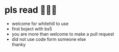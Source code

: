 # pls read 🙏🙏🙏
- welcome for whitehill to use
- first boject with bs5
- you are more than welcome to make a pull request
- did not use code form someone else <br>
thanky
